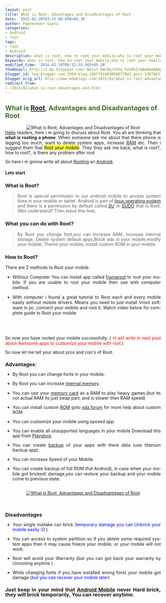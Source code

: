 ```yaml
---
layout: post
title: What is Root, Advantages and Disadvantages of Root
date: '2015-02-20T03:43:00.000+05:30'
author: Pawneshwer Gupta
categories:
- android
- root
tags:
- root
- Android
description: what is root, how to root your mobile,why to root your mobile,when to root your mobile,root without pc
keywords: what is root, how to root your mobile,why to root your mobile,when to root your mobile,root without pc
modified_time: '2016-02-20T06:52:55.483+05:30'
thumbnail: http://1.bp.blogspot.com/-Be1uJ_EWc8g/VU3o_R2kDbI/AAAAAAAAApQ/5_3zhzWdga0/s72-c/root.jpg
blogger_id: tag:blogger.com,1999:blog-1967791069058877982.post-1397865353209627080
blogger_orig_url: http://www.edablogs.com/2015/02/what-is-root-advantages-and.html
redirect_from:
- /2015/02/what-is-root-advantages-and.html
---
```


<div dir="ltr" style="text-align: left;" trbidi="on"><h2 style="text-align: left;"><span lang="en-US"><span style="color: #38761d;">What is <a href="http://en.wikipedia.org/wiki/Superuser" rel="wikipedia" target="_blank" title="Superuser">Root</a>, Advantages and Disadvantages of Root</span></span></h2><div class="separator" style="clear: both; text-align: center;"><img alt="What is Root, Advantages and Disadvantages of Root" border="0" src="http://1.bp.blogspot.com/-Be1uJ_EWc8g/VU3o_R2kDbI/AAAAAAAAApQ/5_3zhzWdga0/s1600/root.jpg" title="What is Root, Advantages and Disadvantages of Root" /></div><div style="line-height: 115%; margin-bottom: 0.35cm; text-align: justify;"><span lang="en-US"><a href="http://picasa.google.com/" rel="homepage" target="_blank" title="Picasa">Hello</a> readers, here i m going to discuss about Root. You all are thinking that <b>what is rooting a phone</b>. When someone ask me about that there phone is lagging too much, want to delete system apps, increase <a href="http://en.wikipedia.org/wiki/Random-access_memory" rel="wikipedia" target="_blank" title="Random-access memory">RAM</a> etc. Then i suggest them that <span style="color: blue;"><span style="background-color: yellow;">Root your mobile</span></span>. They they ask me back, what is root?, how to root?, is there any problem after root</span></div><div style="line-height: 115%; margin-bottom: 0.35cm; text-align: justify;"><span lang="en-US">So here i m gonna write all about <a href="http://en.wikipedia.org/wiki/Android_rooting" rel="wikipedia" target="_blank" title="Android rooting">Rooting</a> an <a href="http://code.google.com/android/" rel="homepage" target="_blank" title="Android">Android</a>.</span></div><h4 style="line-height: 115%; margin-bottom: 0.35cm; text-align: justify;"><span lang="en-US">Lets start </span></h4><h3><div class="alert alert-question" role="alert"><span lang="en-US">What is Root?</span></div></h3><div style="text-align: justify;"><blockquote><div style="line-height: 115%; margin-bottom: 0.35cm;"><span lang="en-US">Root is special permission to our android mobile to access system Area in your mobile or tablet. Android is part of <a href="http://www.intenseschool.com/boot_camp/linux" rel="intenseschoollinux" target="_blank" title="Linux Boot Camp">linux operating system</a> and there is a permission by default called <a href="http://en.wikipedia.org/wiki/Su_%28Unix%29" rel="wikipedia" target="_blank" title="Su (Unix)">SU</a> or <a href="http://www.sudo.ws/" rel="homepage" target="_blank" title="Sudo">SUDO</a> that is Root. (Not understand? Then leave this line).</span></div></blockquote></div><h3><div class="alert alert-question" role="alert"><span lang="en-US">What you can do with Root?</span></div></h3><div style="text-align: justify;"><blockquote><div style="line-height: 115%; margin-bottom: 0.35cm;"><span lang="en-US">By Root you change font,you can increase RAM, increase internal storage, Delete system default apps,Block ads in your mobile,modify your mobile, Theme your mobile, install custom ROM in your mobile.</span></div></blockquote></div><h3><div class="alert alert-question" role="alert"><span lang="en-US">How to Root?</span></div></h3><div style="line-height: 115%; margin-bottom: 0.35cm; text-align: justify;"><span lang="en-US">There are 2 methods to Root your mobile. </span></div><ul style="text-align: justify;"><li><span lang="en-US">Without Computer You can install app called <a href="http://forum.xda-developers.com/apps/framaroot/root-framaroot-one-click-apk-to-root-t2130276" rel="nofollow" target="_blank">framaroot</a> to root your mobile. If you are unable to root your mobile then use with computer method.</span></li></ul><ul style="text-align: left;"><li style="text-align: justify;"><span lang="en-US">With computer i found a great tutorial to Root each and every mobile easily without mobile drivers. Means you need to just install Vroot software in pc ,connect your mobile and root it. Watch video below for complete guide to Root your mobile</span></li></ul><br /><br /><article id="default-usage"><div class="to-lock" style="display: none;"><br /><center><iframe allowfullscreen="allowfullscreen" frameborder="0" height="315" src="//www.youtube.com/embed/XYt5oxhnllA" width="70%"></iframe></center><center></center></div></article><br /><div><div style="line-height: 115%; margin-bottom: 0.35cm; text-align: justify;"><span lang="en-US">So now you have rooted your mobile successfully. ( <span style="color: red;">*I will write in next post about Awesome apps to customize your mobile with root.</span>)</span></div><div style="line-height: 115%; margin-bottom: 0.35cm; text-align: justify;"><span lang="en-US">So now let me tell your about pros and con's of Root.</span></div><!-- adsense --> <div style="line-height: 115%; margin-bottom: 0.35cm; text-align: justify;"><h3><div class="alert alert-success" role="alert"><span lang="en-US">Advantages:</span></div></h3></div><div style="line-height: 115%; margin-bottom: 0.35cm; text-align: justify;"><ul><li><span lang="en-US">By Root you can change fonts in your mobile.</span></li></ul></div><div style="line-height: 115%; margin-bottom: 0.35cm; text-align: justify;"><ul><li><span lang="en-US">By Root you can increase <a href="http://www.lg.com/us/data-storage" rel="lghe" target="_blank" title="Data Storage">internal memory</a>.</span></li></ul></div><div style="line-height: 115%; margin-bottom: 0.35cm; text-align: justify;"><ul><li><span lang="en-US">You can use your <a href="http://en.wikipedia.org/wiki/Memory_card" rel="wikipedia" target="_blank" title="Memory card">memory card</a> as a RAM to play heavy games.(but its not actual RAM its just swap part, and is slower then RAM speed)</span></li></ul></div><div style="line-height: 115%; margin-bottom: 0.35cm; text-align: justify;"><ul><li><span lang="en-US">You can install custom <a href="http://en.wikipedia.org/wiki/Read-only_memory" rel="wikipedia" target="_blank" title="Read-only memory">ROM</a> goto <a href="http://forum.xda-developers.com/" rel="nofollow" target="_blank">xda forum</a> for more help about custom ROM</span></li></ul></div><div style="line-height: 115%; margin-bottom: 0.35cm; text-align: justify;"><ul><li><span lang="en-US">You can customize your mobile using xposed app.</span></li></ul></div><div style="line-height: 115%; margin-bottom: 0.35cm; text-align: justify;"><ul><li><span lang="en-US">You can enable all unsupported languages in your mobile Download this app from <a href="https://play.google.com/store/apps/details?id=pr.uni.fonts" rel="nofollow" target="_blank">Playstore</a>.</span></li></ul></div><div style="line-height: 115%; margin-bottom: 0.35cm; text-align: justify;"><ul><li><span lang="en-US">You can create <a href="http://en.wikipedia.org/wiki/Backup" rel="wikipedia" target="_blank" title="Backup">backup</a> of your apps with there data (use titanium backup app).</span></li></ul><ul><li><span lang="en-US">You can increase Speed of your Mobile. </span></li></ul></div><div style="line-height: 115%; margin-bottom: 0.35cm;"><ul style="text-align: left;"><li style="text-align: justify;"><span lang="en-US">You can create backup of full ROM (full Android), in case when your mobile got bricked/ damage,you can restore your backup and your mobile come to previous state.</span></li></ul><br /><div class="separator" style="clear: both; text-align: center;"><span lang="en-US"><a target="_blank" href="http://1.bp.blogspot.com/-gJ912eJ4Htk/VU3qj7fZCMI/AAAAAAAAApc/DlLdFj34irs/s1600/Screenshot_2014-12-21-15-10-01.jpg" imageanchor="1" style="margin-left: 1em; margin-right: 1em;"><img alt="What is Root, Advantages and Disadvantages of Root" border="0" class="lazy" data-src="http://3.bp.blogspot.com/-qRJ2pJ3_uIw/VU3q9H9fdYI/AAAAAAAAApk/8fus4NQ2G1c/s1600/Screenshot_2014-12-21-15-10-01-169x300.jpg" title="What is Root, Advantages and Disadvantages of Root" /></a></span></div><span lang="en-US"></span></div><div style="line-height: 115%; margin-bottom: 0.35cm;"><ul style="text-align: left;"></ul></div><div style="line-height: 115%; margin-bottom: 0.35cm; text-align: left;"></div><div style="line-height: 115%; margin-bottom: 0.35cm; text-align: left;"></div><!-- adsense --> <br /><div style="line-height: 115%; margin-bottom: 0.35cm;"><h3><div class="alert alert-fail" role="alert"><span lang="en-US">Disadvantages</span></div></h3></div><div style="line-height: 115%; margin-bottom: 0.35cm;"><ul style="text-align: left;"><li style="text-align: justify;"><span lang="en-US">Your single mistake can brick (<span style="color: blue;">temporary damage you can Unbrick your mobile easily :D</span> ).</span></li></ul></div><div style="line-height: 115%; margin-bottom: 0.35cm; text-align: justify;"><ul><li><span lang="en-US">You can access to system partition so if you delete some required system apps then it may cause freeze your mobile, or your mobile will not work.</span></li></ul><ul><li><span lang="en-US">Root will avoid your Warranty (but you can got back your warranty by Unrooting anytime ) </span></li></ul></div><div style="line-height: 115%; margin-bottom: 0.35cm; text-align: justify;"><ul><li><span lang="en-US">While changing fonts if you have installed wrong fonts your mobile got damage (<span style="color: blue;">but you can recover your mobile later</span>)</span></li></ul><h3><span lang="en-US"><div class="alert alert-info" role="alert">Just keep in your mind that <a href="http://code.google.com/android/" rel="homepage" target="_blank" title="Android">Android Mobile</a> never Hard brick, they will brick temporarily, You can recover anytime.</div></span></h3></div></div></div>